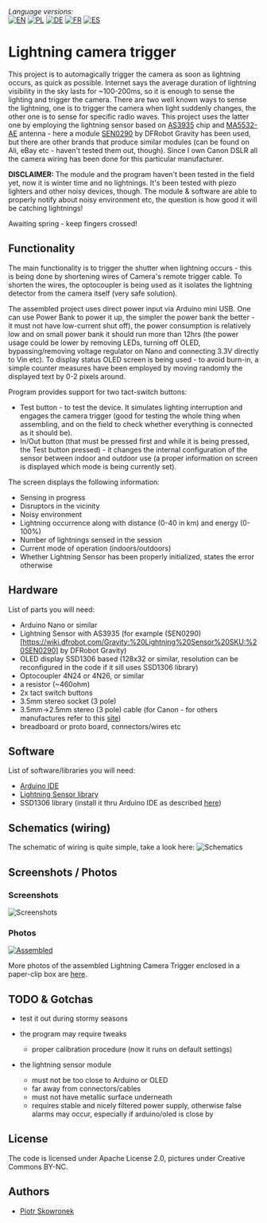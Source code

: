 _Language versions:_\
[![EN](https://github.com/pskowronek/Lightning-camera-trigger/raw/main/www/flags/lang-US.png)](https://github.com/pskowronek/Lightning-camera-trigger) 
[![PL](https://github.com/pskowronek/Lightning-camera-trigger/raw/main/www/flags/lang-PL.png)](https://translate.googleusercontent.com/translate_c?sl=en&tl=pl&u=https://github.com/pskowronek/Lightning-camera-trigger)
[![DE](https://github.com/pskowronek/Lightning-camera-trigger/raw/main/www/flags/lang-DE.png)](https://translate.googleusercontent.com/translate_c?sl=en&tl=de&u=https://github.com/pskowronek/Lightning-camera-trigger)
[![FR](https://github.com/pskowronek/Lightning-camera-trigger/raw/main/www/flags/lang-FR.png)](https://translate.googleusercontent.com/translate_c?sl=en&tl=fr&u=https://github.com/pskowronek/Lightning-camera-trigger)
[![ES](https://github.com/pskowronek/Lightning-camera-trigger/raw/main/www/flags/lang-ES.png)](https://translate.googleusercontent.com/translate_c?sl=en&tl=es&u=https://github.com/pskowronek/Lightning-camera-trigger)

# Lightning camera trigger

This project is to automagically trigger the camera as soon as lightning occurs, as quick as possible.
Internet says the average duration of lightning  visibility in the sky lasts for ~100-200ms, so it is enough to sense the lighting and trigger the camera.
There are two well known ways to sense the lightning, one is to trigger the camera when light suddenly changes, the other one is to sense for specific radio waves.
This project uses the latter one by employing the lightning sensor based on [AS3935](https://datasheetspdf.com/datasheet/AS3935.html) chip
and [MA5532-AE](https://datasheetspdf.com/pdf/817096/Coilcraft/MA5532-AE/1) antenna - here a module [SEN0290](https://wiki.dfrobot.com/Gravity:%20Lightning%20Sensor%20SKU:%20SEN0290) by DFRobot Gravity
has been used, but there are other brands that produce similar modules (can be found on Ali, eBay etc - haven't tested them out, though).
Since I own Canon DSLR all the camera wiring has been done for this particular manufacturer.

**DISCLAIMER:** The module and the program haven't been tested in the field yet, now it is winter time and no lightnings. It's been tested with piezo lighters
and other noisy devices, though. The module & software are able to properly notify about noisy environment etc, the question is how good it will be
catching lightnings!

Awaiting spring - keep fingers crossed!

## Functionality

The main functionality is to trigger the shutter when lightning occurs - this is being done by shortening wires of Camera's remote trigger cable.
To shorten the wires, the optocoupler is being used as it isolates the lightning detector from the camera itself (very safe solution).

The assembled project uses direct power input via Arduino mini USB. One can use Power Bank to power it up, the simpler the power bank the better - it must 
not have low-current shut off), the power consumption is relatively low and on small power bank it should run more than 12hrs (the power usage could be
lower by removing LEDs, turning off OLED, bypassing/removing voltage regulator on Nano and connecting 3.3V directly to Vin etc).
To display status OLED screen is being used - to avoid burn-in, a simple counter measures have been employed by moving randomly the displayed text by 0-2 pixels around.

Program provides support for two tact-switch buttons:
- Test button - to test the device. It simulates lighting interruption and engages the camera trigger
(good for testing the whole thing when assembling, and on the field to check whether everything is connected as it should be). 
- In/Out button (that must be pressed first and while it is being pressed, the Test button pressed) - it changes the internal configuration
of the sensor between indoor and outdoor use (a proper information on screen is displayed which mode is being currently set).


The screen displays the following information:
- Sensing in progress
- Disruptors in the vicinity 
- Noisy environment
- Lightning occurrence along with distance (0-40 in km) and energy (0-100%)
- Number of lightnings sensed in the session
- Current mode of operation (indoors/outdoors)
- Whether Lightning Sensor has been properly initialized, states the error otherwise


## Hardware

List of parts you will need:
- Arduino Nano or similar
- Lightning Sensor with AS3935 (for example (SEN0290)[https://wiki.dfrobot.com/Gravity:%20Lightning%20Sensor%20SKU:%20SEN0290] by DFRobot Gravity)
- OLED display SSD1306 based (128x32 or similar, resolution can be reconfigured in the code if it sill uses SSD1306 library)
- Optocoupler 4N24 or 4N26, or similar
- a resistor (~460ohm)
- 2x tact switch buttons
- 3.5mm stereo socket (3 pole)
- 3.5mm->2.5mm stereo (3 pole) cable (for Canon - for others manufactures refer to this [site](http://www.doc-diy.net/photo/remote_pinout/))
- breadboard or proto board, connectors/wires etc

## Software

List of software/libraries you will need:
- [Arduino IDE](https://www.arduino.cc/en/software)
- [Lightning Sensor library](https://github.com/DFRobot/DFRobot_AS3935)
- SSD1306 library (install it thru Arduino IDE as described [here](https://randomnerdtutorials.com/guide-for-oled-display-with-arduino/))

## Schematics (wiring)

The schematic of wiring is quite simple, take a look here:
![Schematics](https://github.com/pskowronek/Lightning-camera-trigger/raw/main/www/other/schematics.jpg)

## Screenshots / Photos

### Screenshots
![Screenshots](https://github.com/pskowronek/Lightning-camera-trigger/raw/main/www/screenshots/lightning-demo.png)


### Photos
[![Assembled](https://github.com/pskowronek/Lightning-camera-trigger/raw/main/www/assembled/05.jpg)](https://pskowronek.github.io/Lightning-camera-trigger/www/assembled/index.html "Photos of assembled Lightning camera trigger")

More photos of the assembled Lightning Camera Trigger enclosed in a paper-clip box are [here](https://pskowronek.github.io/Lightning-camera-trigger/www/assembled/index.html "Photos of assembled Lightning camera trigger").

## TODO & Gotchas

- test it out during stormy seasons
- the program may require tweaks
  - proper calibration procedure (now it runs on default settings)
  
- the lightning sensor module
  - must not be too close to Arduino or OLED
  - far away from connectors/cables
  - must not have metallic surface underneath
  - requires stable and nicely filtered power supply, otherwise false alarms may occur, especially if arduino/oled is close by

## License

The code is licensed under Apache License 2.0, pictures under Creative Commons BY-NC.

## Authors

- [Piotr Skowronek](https://github.com/pskowronek)
